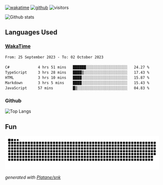 [![wakatime](https://wakatime.com/badge/user/82c377cd-a54c-404c-b7df-177b313ca539.svg)](https://wakatime.com/@82c377cd-a54c-404c-b7df-177b313ca539)
[![github](https://img.shields.io/github/followers/xinthose?logo=github&style=plastic)](https://github.com/alanhamlett?tab=followers)
![visitors](https://visitor-badge.glitch.me/badge?page_id=xinthose&left_color=green&right_color=red)

![Github stats](https://github-readme-stats.vercel.app/api?username=xinthose&show_icons=true&theme=radical&count_private=true)

## Languages Used

### [WakaTime](https://wakatime.com/)
<!--START_SECTION:waka-->

```txt
From: 25 September 2023 - To: 02 October 2023

C#             4 hrs 51 mins   ██████░░░░░░░░░░░░░░░░░░░   24.27 %
TypeScript     3 hrs 28 mins   ████▒░░░░░░░░░░░░░░░░░░░░   17.43 %
HTML           3 hrs 10 mins   ████░░░░░░░░░░░░░░░░░░░░░   15.87 %
Markdown       3 hrs 5 mins    ████░░░░░░░░░░░░░░░░░░░░░   15.43 %
JavaScript     57 mins         █▒░░░░░░░░░░░░░░░░░░░░░░░   04.83 %
```

<!--END_SECTION:waka-->

### Github

![Top Langs](https://github-readme-stats.vercel.app/api/top-langs/?username=xinthose)

## Fun
![github contribution grid snake animation](https://raw.githubusercontent.com/xinthose/xinthose/output/github-contribution-grid-snake.svg)

_generated with [Platane/snk](https://github.com/Platane/snk)_

